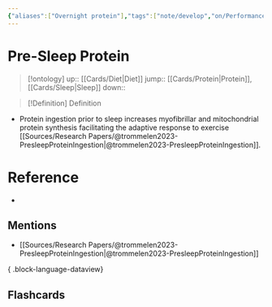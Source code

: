 ```yaml
---
{"aliases":["Overnight protein"],"tags":["note/develop","on/Performance"],"dg-publish":true,"permalink":"/cards/pre-sleep-protein/","dgPassFrontmatter":true}
---
```


# Pre-Sleep Protein

> [!ontology]
> up:: [[Cards/Diet\|Diet]]
> jump:: [[Cards/Protein\|Protein]], [[Cards/Sleep\|Sleep]]
> down:: 

> [!Definition] Definition
> 

- Protein ingestion prior to sleep increases myofibrillar and mitochondrial protein synthesis facilitating the adaptive response to exercise [[Sources/Research Papers/@trommelen2023-PresleepProteinIngestion\|@trommelen2023-PresleepProteinIngestion]].
# Reference
- 

## Mentions
- [[Sources/Research Papers/@trommelen2023-PresleepProteinIngestion\|@trommelen2023-PresleepProteinIngestion]]

{ .block-language-dataview}

## Flashcards
